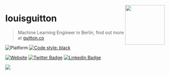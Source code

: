 <a href="https://guitton.co/"><img src="http://guitton.co/images/vuitton.png" height="125" align="right" /></a>

# louisguitton

> Machine Learning Engineer in Berlin, find out more at [guitton.co](https://guitton.co/)

![Platform](https://img.shields.io/badge/python-3.7-blue.svg)
<a href="https://github.com/psf/black"><img alt="Code style: black" src="https://img.shields.io/badge/code%20style-black-000000.svg"></a>


[![Website](https://img.shields.io/badge/-guitton.co-191b1f?style=flat-square&labelColor=191b1f&logo=ghost&logoColor=white&link=https://guitton.co/)](https://guitton.co/)
[![Twitter Badge](https://img.shields.io/badge/-@louis_guitton-1ca0f1?style=flat-square&labelColor=1ca0f1&logo=twitter&logoColor=white&link=https://twitter.com/louis_guitton)](https://twitter.com/louis_guitton)
[![Linkedin Badge](https://img.shields.io/badge/-louisguitton-blue?style=flat-square&logo=Linkedin&logoColor=white&link=https://www.linkedin.com/in/louisguitton/)](https://www.linkedin.com/in/louisguitton/) 


<!--- Google Analytics Pixel Tracker -->
<img src="www.google-analytics.com/collect?v=1&t=pageview&tid=UA-140255752-1&dh=github.com&dp=https%3A%2F%2Fgithub.com%2Flouisguitton" />
